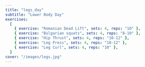 ```yaml
---
title: "legs_day"
subtitle: "Lower Body Day"
exercises:
  [
    { exercise: "Romanian Dead Lift", sets: 4, reps: "10" },
    { exercise: "Bulgarian squats", sets: 4, reps: "8-10" },
    { exercise: "Hip Thrust", sets: 4, reps: "10-12" },
    { exercise: "Leg Press", sets: 4, reps: "10-12" },
    { exercise: "Leg Curl", sets: 4, reps: "10" },
  ]
cover: "/images/legs.jpg"
---
```


